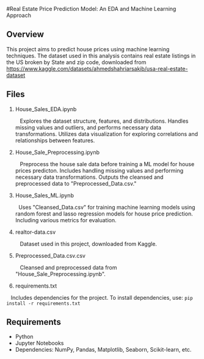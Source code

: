 #Real Estate Price Prediction Model: An EDA and Machine Learning Approach

## Overview
This project aims to predict house prices using machine learning techniques. The dataset used in this analysis contains real estate listings in the US broken by State and zip code, downloaded from https://www.kaggle.com/datasets/ahmedshahriarsakib/usa-real-estate-dataset

## Files
1. House_Sales_EDA.ipynb
   
   &nbsp;&nbsp; Explores the dataset structure, features, and distributions. Handles missing values and outliers, and performs necessary data transformations. Utilizes data visualization for exploring correlations and relationships between features. 

3. House_Sale_Preprocessing.ipynb

   &nbsp;&nbsp; Preprocess the house sale data before training a ML model for house prices predicton. Includes handling missing values and performing necessary data transformations. Outputs the cleansed and preprocessed data to "Preprocessed_Data.csv."

5. House_Sales_ML.ipynb
   
   &nbsp;&nbsp;Uses "Cleansed_Data.csv" for training machine learning models using random forest and lasso regression models for house price prediction. Including various metrics for evaluation. 

7. realtor-data.csv
   
   &nbsp;&nbsp; Dataset used in this project, downloaded from Kaggle.

9. Preprocessed_Data.csv.csv
   
   &nbsp;&nbsp; Cleansed and preprocessed data from "House_Sale_Preprocessing.ipynb".

11. requirements.txt
    
   &nbsp;&nbsp; Includes dependencies for the project. To install dependencies, use:
     ```
     pip install -r requirements.txt
     ```


## Requirements
- Python
- Jupyter Notebooks
- Dependencies: NumPy, Pandas, Matplotlib, Seaborn, Scikit-learn, etc.
